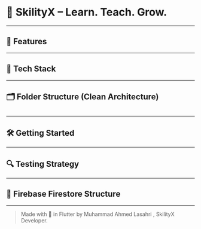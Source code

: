 # 🚀 SkilityX – Learn. Teach. Grow.

---

## 📲 Features

---

## 🧱 Tech Stack


---

## 🗂️ Folder Structure (Clean Architecture)

```

```

---

## 🛠️ Getting Started
<!-- Clone Repo -->
<!-- run pub get -->
<!-- Setup Firebase -->
<!-- Run App -->

---

## 🔍 Testing Strategy




---

## 🔔 Firebase Firestore Structure


---

> Made with 💙 in Flutter by Muhammad Ahmed Lasahri , SkilityX Developer.
